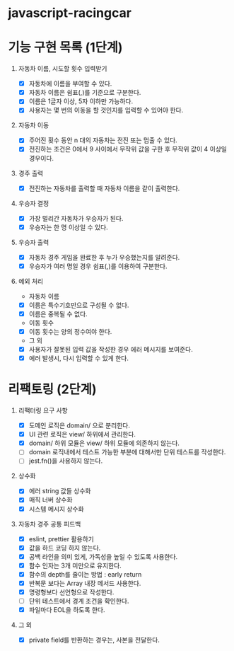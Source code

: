 # javascript-racingcar

# 기능 구현 목록 (1단계)

1. 자동차 이름, 시도할 횟수 입력받기

   - [x] 자동차에 이름을 부여할 수 있다.
   - [x] 자동차 이름은 쉼표(,)를 기준으로 구분한다.
   - [x] 이름은 1글자 이상, 5자 이하만 가능하다.
   - [x] 사용자는 몇 번의 이동을 할 것인지를 입력할 수 있어야 한다.

2. 자동차 이동

   - [x] 주어진 횟수 동안 n 대의 자동차는 전진 또는 멈출 수 있다.
   - [x] 전진하는 조건은 0에서 9 사이에서 무작위 값을 구한 후 무작위 값이 4 이상일 경우이다.

3. 경주 출력

   - [x] 전진하는 자동차를 출력할 때 자동차 이름을 같이 출력한다.

4. 우승자 결정

   - [x] 가장 멀리간 자동차가 우승자가 된다.
   - [x] 우승자는 한 명 이상일 수 있다.

5. 우승자 출력

   - [x] 자동차 경주 게임을 완료한 후 누가 우승했는지를 알려준다.
   - [x] 우승자가 여러 명일 경우 쉼표(,)를 이용하여 구분한다.

6. 예외 처리

   - 자동차 이름
   - [x] 이름은 특수기호만으로 구성될 수 없다.
   - [x] 이름은 중복될 수 없다.
   - 이동 횟수
   - [x] 이동 횟수는 양의 정수여야 한다.

   - 그 외
   - [x] 사용자가 잘못된 입력 값을 작성한 경우 에러 메시지를 보여준다.
   - [x] 에러 발생시, 다시 입력할 수 있게 한다.

# 리팩토링 (2단계)

1. 리팩터링 요구 사항

   - [x] 도메인 로직은 domain/ 으로 분리한다.
   - [x] UI 관련 로직은 view/ 하위에서 관리한다.
   - [x] domain/ 하위 모듈은 view/ 하위 모듈에 의존하지 않는다.
   - [ ] domain 로직내에서 테스트 가능한 부분에 대해서만 단위 테스트를 작성한다.
   - [ ] jest.fn()을 사용하지 않는다.

2. 상수화

   - [x] 에러 string 값들 상수화
   - [x] 매직 너버 상수화
   - [x] 시스템 메시지 상수화

3. 자동차 경주 공통 피드백

   - [x] eslint, prettier 활용하기
   - [x] 값을 하드 코딩 하지 않는다.
   - [x] 공백 라인을 의미 있게, 가독성을 높일 수 있도록 사용한다.
   - [x] 함수 인자는 3개 미만으로 유지한다.
   - [x] 함수의 depth를 줄이는 방법 : early return
   - [x] 반복문 보다는 Array 내장 메서드 사용한다.
   - [x] 명령형보다 선언형으로 작성한다.
   - [ ] 단위 테스트에서 경계 조건을 확인한다.
   - [x] 파일마다 EOL을 하도록 한다.

4. 그 외
   - [x] private field를 반환하는 경우는, 사본을 전달한다.
